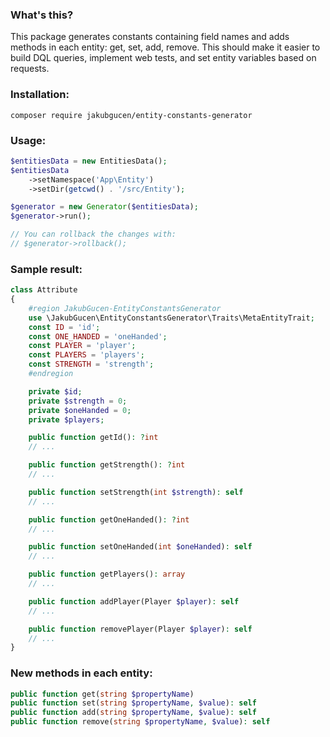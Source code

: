 ### What's this?
This package generates constants containing field names and adds methods in each entity: get, set, add, remove.
This should make it easier to build DQL queries, implement web tests, and set entity variables based on requests.


### Installation:
```
composer require jakubgucen/entity-constants-generator
```


### Usage:
```php
$entitiesData = new EntitiesData();
$entitiesData
    ->setNamespace('App\Entity')
    ->setDir(getcwd() . '/src/Entity');

$generator = new Generator($entitiesData);
$generator->run();

// You can rollback the changes with:
// $generator->rollback();
```


### Sample result:
```php
class Attribute
{
    #region JakubGucen-EntityConstantsGenerator
    use \JakubGucen\EntityConstantsGenerator\Traits\MetaEntityTrait;
    const ID = 'id';
    const ONE_HANDED = 'oneHanded';
    const PLAYER = 'player';
    const PLAYERS = 'players';
    const STRENGTH = 'strength';
    #endregion

    private $id;
    private $strength = 0;
    private $oneHanded = 0;
    private $players;

    public function getId(): ?int
    // ...

    public function getStrength(): ?int
    // ...

    public function setStrength(int $strength): self
    // ...

    public function getOneHanded(): ?int
    // ...

    public function setOneHanded(int $oneHanded): self
    // ...

    public function getPlayers(): array
    // ...

    public function addPlayer(Player $player): self
    // ...

    public function removePlayer(Player $player): self
    // ...
}
```


### New methods in each entity:
```php
public function get(string $propertyName)
public function set(string $propertyName, $value): self
public function add(string $propertyName, $value): self
public function remove(string $propertyName, $value): self
```